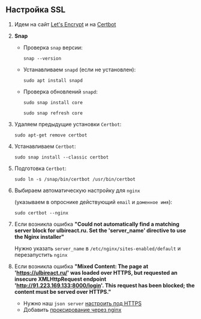 ## Настройка SSL

1. Идем на сайт [Let's Encrypt](https://letsencrypt.org) и на [Certbot](https://certbot.eff.org)

2. **Snap**
   * Проверка `snap` версии: 
   
     `snap --version`
   
   * Устанавливаем `snapd` (если не установлен):
   
     `sudo apt install snapd`
   
   * Проверка обновлений `snapd`:
     
     `sudo snap install core`

     `sudo snap refresh core`

3. Удаляем предыдущие установки `Certbot`: 
   
   `sudo apt-get remove certbot`

4. Устанавливаем `Certbot`: 

   `sudo snap install --classic certbot`

5. Подготовка `Certbot`: 

   `sudo ln -s /snap/bin/certbot /usr/bin/certbot`

6. Выбираем автоматическую настройку для `nginx` 
  
   (указываем в опроснике действующий `email` и `доменное имя`):
   
   `sudo certbot --nginx`

7. Если возникла ошибка **"Could not automatically find a matching server block for ulbireact.ru. 
   Set the 'server_name' directive to use the Nginx installer"**
  
   Нужно указать `server_name` в `/etc/nginx/sites-enabled/default` и перезапустить `nginx`

8. Если возникла ошибка **"Mixed Content: The page at 'https://ulbireact.ru/' was loaded over HTTPS,
   but requested an insecure XMLHttpRequest endpoint 'http://91.223.169.133:8000/login'. 
   This request has been blocked; the content must be served over HTTPS."**

   - Нужно наш `json server` [настроить под HTTPS](https.md)
   - Добавить [проксирование через nginx](../config/nginx/sites-enabled/default_with_ssl)
